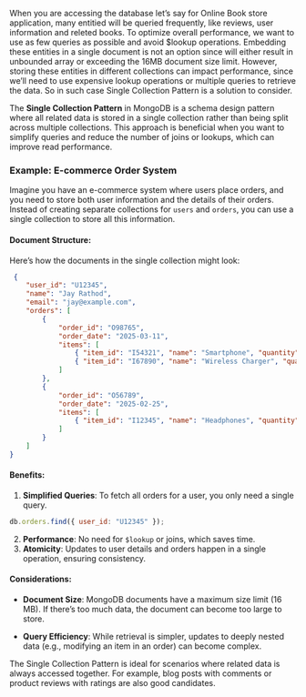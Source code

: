 
When you are accessing the database let’s say for Online Book store application, many entitied will be queried frequently, like reviews, user information and releted books. To optimize overall performance, we want to use as few queries as possible and avoid $lookup operations. Embedding these entities in a single document is not an option since will either result in unbounded array or exceeding the 16MB document size limit. However, storing these entities in different collections can impact performance, since we’ll need to use expensive lookup operations or multiple queries to retrieve the data. So in such case Single Collection Pattern is a solution to consider.

The **Single Collection Pattern** in MongoDB is a schema design pattern where all related data is stored in a single collection rather than being split across multiple collections. This approach is beneficial when you want to simplify queries and reduce the number of joins or lookups, which can improve read performance.

### Example: E-commerce Order System

Imagine you have an e-commerce system where users place orders, and you need to store both user information and the details of their orders. Instead of creating separate collections for `users` and `orders`, you can use a single collection to store all this information.

#### Document Structure:

Here’s how the documents in the single collection might look:

```json
 {
    "user_id": "U12345",
    "name": "Jay Rathod",
    "email": "jay@example.com",
    "orders": [
        {
            "order_id": "O98765",
            "order_date": "2025-03-11",
            "items": [
                { "item_id": "I54321", "name": "Smartphone", "quantity": 1, "price": 699.99 },
                { "item_id": "I67890", "name": "Wireless Charger", "quantity": 2, "price": 19.99 }
            ]
        },
        {
            "order_id": "O56789",
            "order_date": "2025-02-25",
            "items": [
                { "item_id": "I12345", "name": "Headphones", "quantity": 1, "price": 49.99 }
            ]
        }
    ]
}
```

#### Benefits:

1. **Simplified Queries**: To fetch all orders for a user, you only need a single query.

```javascript
db.orders.find({ user_id: "U12345" });
```

2. **Performance**: No need for `$lookup` or joins, which saves time.
3. **Atomicity**: Updates to user details and orders happen in a single operation, ensuring consistency.

#### Considerations:

- **Document Size**: MongoDB documents have a maximum size limit (16 MB). If there’s too much data, the document can become too large to store.

- **Query Efficiency**: While retrieval is simpler, updates to deeply nested data (e.g., modifying an item in an order) can become complex.

The Single Collection Pattern is ideal for scenarios where related data is always accessed together. For example, blog posts with comments or product reviews with ratings are also good candidates.